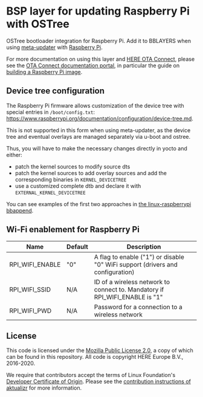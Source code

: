 # BSP layer for updating Raspberry Pi with OSTree

OSTree bootloader integration for Raspberry Pi. Add it to BBLAYERS when using [meta-updater](https://github.com/advancedtelematic/meta-updater) with [Raspberry Pi](https://github.com/agherzan/meta-raspberrypi).

For more documentation on using this layer and [HERE OTA Connect](https://connect.ota.here.com/), please see the [OTA Connect documentation portal](https://docs.ota.here.com/), in particular the guide on [building a Raspberry Pi image](https://docs.ota.here.com/ota-client/latest/build-raspberry.html).

## Device tree configuration

The Raspberry Pi firmware allows customization of the device tree with special entries in `/boot/config.txt`:
<https://www.raspberrypi.org/documentation/configuration/device-tree.md>.

This is not supported in this form when using meta-updater, as the device tree and eventual overlays are managed separately via u-boot and ostree.

Thus, you will have to make the necessary changes directly in yocto and either:

- patch the kernel sources to modify source dts
- patch the kernel sources to add overlay sources and add the corresponding binaries in `KERNEL_DEVICETREE`
- use a customized complete dtb and declare it with `EXTERNAL_KERNEL_DEVICETREE`

You can see examples of the first two approaches in [the linux-raspberrypi bbappend](recipes-kernel/linux/linux-raspberrypi_%.bbappend).

## Wi-Fi enablement for Raspberry Pi

| Name | Default | Description |
|---|---|---|
| RPI_WIFI_ENABLE | "0" | A flag to enable ("1") or disable "0" WiFi support (drivers and configuration) |
| RPI_WIFI_SSID | N/A| ID of a wireless network to connect to. Mandatory if  RPI_WIFI_ENABLE is "1" |
| RPI_WIFI_PWD | N/A |  Password for a connection to a wireless network |

## License

This code is licensed under the [Mozilla Public License 2.0](LICENSE), a copy of which can be found in this repository. All code is copyright HERE Europe B.V., 2016-2020.

We require that contributors accept the terms of Linux Foundation's [Developer Certificate of Origin](https://developercertificate.org/). Please see the [contribution instructions of aktualizr](https://github.com/advancedtelematic/aktualizr/blob/master/CONTRIBUTING.md) for more information.
